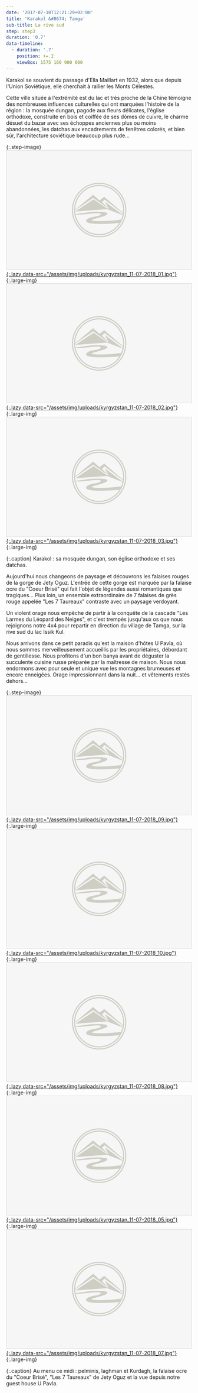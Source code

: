 ```yaml
---
date: '2017-07-10T12:21:29+02:00'
title: 'Karakol &#8674; Tamga'
sub-title: La rive sud
step: step3
duration: '0.7'
data-timeline:
  - duration: '.7'
    position: +=.2
    viewBox: 1575 160 900 600
---
```

Karakol se souvient du passage d'Ella Maillart en 1932, alors que depuis l'Union Soviétique, elle cherchait à rallier les Monts Célestes.

Cette ville située à l'extrémité est du lac et très proche de la Chine témoigne des nombreuses influences culturelles qui ont marquées l'histoire de la région : la mosquée dungan, pagode aux fleurs délicates, l'église orthodoxe, construite en bois et coiffée de ses dômes de cuivre, le charme désuet du bazar avec ses échoppes anciennes plus ou moins abandonnées, les datchas aux encadrements de fenêtres colorés, et bien sûr, l'architecture soviétique beaucoup plus rude...

{:.step-image}
[![](/assets/img/placeholder.png){:.lazy data-src="/assets/img/uploads/kyrgyzstan_11-07-2018_01.jpg"}](/assets/img/uploads/kyrgyzstan_11-07-2018_01.jpg "Mosquée dungan"){:.large-img}
[![](/assets/img/placeholder.png){:.lazy data-src="/assets/img/uploads/kyrgyzstan_11-07-2018_02.jpg"}](/assets/img/uploads/kyrgyzstan_11-07-2018_02.jpg "Eglise orthodoxe"){:.large-img}
[![](/assets/img/placeholder.png){:.lazy data-src="/assets/img/uploads/kyrgyzstan_11-07-2018_03.jpg"}](/assets/img/uploads/kyrgyzstan_11-07-2018_03.jpg "Eglise orthodoxe"){:.large-img}

{:.caption}
Karakol : sa mosquée dungan, son église orthodoxe et ses datchas.

Aujourd'hui nous changeons de paysage et découvrons les falaises rouges de la gorge de Jety Oguz. L'entrée de cette gorge est marquée par la falaise ocre du "Coeur Brisé" qui fait l'objet de légendes aussi romantiques que tragiques... Plus loin, un ensemble extraordinaire de 7 falaises de grès rouge appelée "Les 7 Taureaux" contraste avec un paysage verdoyant.

Un violent orage nous empêche de partir à la conquête de la cascade "Les Larmes du Léopard des Neiges", et c'est trempés jusqu'aux os que nous rejoignons notre 4x4 pour repartir en direction du village de Tamga, sur la rive sud du lac Issik Kul. 

Nous arrivons dans ce petit paradis qu'est la maison d'hôtes U Pavla, où nous sommes merveilleusement accueillis par les propriétaires, débordant de gentillesse. Nous profitons d'un bon banya avant de déguster la succulente cuisine russe préparée par la maîtresse de maison. Nous nous endormons avec pour seule et unique vue les montagnes brumeuses et encore enneigées. Orage impressionnant dans la nuit... et vêtements restés dehors...


{:.step-image}
[![](/assets/img/placeholder.png){:.lazy data-src="/assets/img/uploads/kyrgyzstan_11-07-2018_09.jpg"}](/assets/img/uploads/kyrgyzstan_11-07-2018_09.jpg "Pelmini"){:.large-img}
[![](/assets/img/placeholder.png){:.lazy data-src="/assets/img/uploads/kyrgyzstan_11-07-2018_10.jpg"}](/assets/img/uploads/kyrgyzstan_11-07-2018_10.jpg "Laghman"){:.large-img}
[![](/assets/img/placeholder.png){:.lazy data-src="/assets/img/uploads/kyrgyzstan_11-07-2018_08.jpg"}](/assets/img/uploads/kyrgyzstan_11-07-2018_08.jpg "Coeur Brisé"){:.large-img}
[![](/assets/img/placeholder.png){:.lazy data-src="/assets/img/uploads/kyrgyzstan_11-07-2018_05.jpg"}](/assets/img/uploads/kyrgyzstan_11-07-2018_05.jpg "Jety Oguz Les 7 Taureaux"){:.large-img}
[![](/assets/img/placeholder.png){:.lazy data-src="/assets/img/uploads/kyrgyzstan_11-07-2018_07.jpg"}](/assets/img/uploads/kyrgyzstan_11-07-2018_07.jpg "Tamga"){:.large-img}

{:.caption}
Au menu ce midi : pelminis, laghman et Kurdagh, la falaise ocre du "Coeur Brisé", "Les 7 Taureaux" de Jety Oguz et la vue depuis notre guest house U Pavla.
